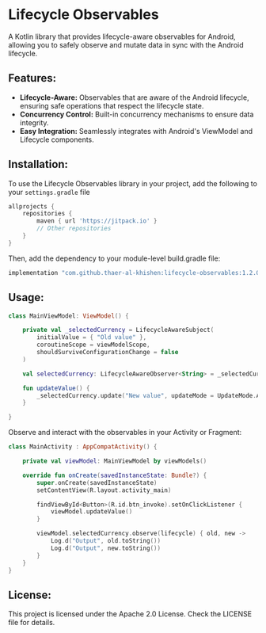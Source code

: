 # Lifecycle Observables
A Kotlin library that provides lifecycle-aware observables for Android, allowing you to safely observe and mutate data in sync with the Android lifecycle.

## Features:
- <b>Lifecycle-Aware:</b> Observables that are aware of the Android lifecycle, ensuring safe operations that respect the lifecycle state.</br>
- <b>Concurrency Control:</b> Built-in concurrency mechanisms to ensure data integrity.</br>
- <b>Easy Integration:</b> Seamlessly integrates with Android's ViewModel and Lifecycle components.</br>

## Installation:
To use the Lifecycle Observables library in your project, add the following to your `settings.gradle` file
```groovy
allprojects {
    repositories {
        maven { url 'https://jitpack.io' }
        // Other repositories
    }
}
```

Then, add the dependency to your module-level build.gradle file:
```groovy
implementation "com.github.thaer-al-khishen:lifecycle-observables:1.2.0-beta07"
```
## Usage:

```kotlin
class MainViewModel: ViewModel() {

    private val _selectedCurrency = LifecycleAwareSubject(
        initialValue = { "Old value" },
        coroutineScope = viewModelScope,
        shouldSurviveConfigurationChange = false
    )

    val selectedCurrency: LifecycleAwareObserver<String> = _selectedCurrency

    fun updateValue() {
        _selectedCurrency.update("New value", updateMode = UpdateMode.ASYNC)
    }

}
```

Observe and interact with the observables in your Activity or Fragment:
```kotlin
class MainActivity : AppCompatActivity() {

    private val viewModel: MainViewModel by viewModels()

    override fun onCreate(savedInstanceState: Bundle?) {
        super.onCreate(savedInstanceState)
        setContentView(R.layout.activity_main)

        findViewById<Button>(R.id.btn_invoke).setOnClickListener {
            viewModel.updateValue()
        }

        viewModel.selectedCurrency.observe(lifecycle) { old, new ->
            Log.d("Output", old.toString())
            Log.d("Output", new.toString())
        }
    }
}
```

## License:
This project is licensed under the Apache 2.0 License. Check the LICENSE file for details.
